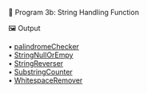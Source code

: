 📌 Program 3b: String Handling Function  

🖼️ Output 

• [palindromeChecker](https://github.com/KUSUMA-74/Advanced_Java/blob/main/Lab3_StringHandling/3b-stringhandlingfunction/palindromeChecker.png)  
• [StringNullOrEmpy](https://github.com/KUSUMA-74/Advanced_Java/blob/main/Lab3_StringHandling/3b-stringhandlingfunction/StringNullOrEmpy.jpeg)  
• [StringReverser](https://github.com/KUSUMA-74/Advanced_Java/blob/main/Lab3_StringHandling/3b-stringhandlingfunction/StringReverser.png)  
• [SubstringCounter](https://github.com/KUSUMA-74/Advanced_Java/blob/main/Lab3_StringHandling/3b-stringhandlingfunction/SubstringCounter.png)  
• [WhitespaceRemover](https://github.com/KUSUMA-74/Advanced_Java/blob/main/Lab3_StringHandling/3b-stringhandlingfunction/WhitespaceRemover.png)
